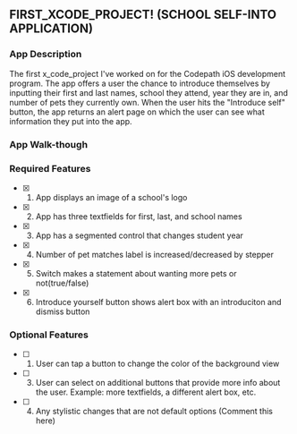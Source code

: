 ## FIRST_XCODE_PROJECT! (SCHOOL SELF-INTO APPLICATION)

### App Description

The first x_code_project I've worked on for the Codepath iOS development program. The app offers a user the chance to introduce themselves by inputting their first and last names, school they attend, year they are in, and number of pets they currently own. When the user hits the "Introduce self" button, the app returns an alert page on which the user can see what information they put into the app.

### App Walk-though

<!-- <img src= https://github.com/Ayebare-R/codepath-prework-/blob/main/gifgit.gif <br> OR <img src="YOUR_GIF_PATH" width=200><br> -->

### Required Features

- [x] 1. App displays an image of a school's logo
- [x] 2. App has three textfields for first, last, and school names
- [x] 3. App has a segmented control that changes student year
- [x] 4. Number of pet matches label is increased/decreased by stepper
- [x] 5. Switch makes a statement about wanting more pets or not(true/false) 
- [x] 6. Introduce yourself button shows alert box with an introduciton and dismiss button

### Optional Features

- [ ] 1. User can tap a button to change the color of the background view
- [ ] 3. User can select on additional buttons that provide more info about the user. Example: more textfields, a different alert box, etc.
- [ ] 4. Any stylistic changes that are not default options (Comment this here)
